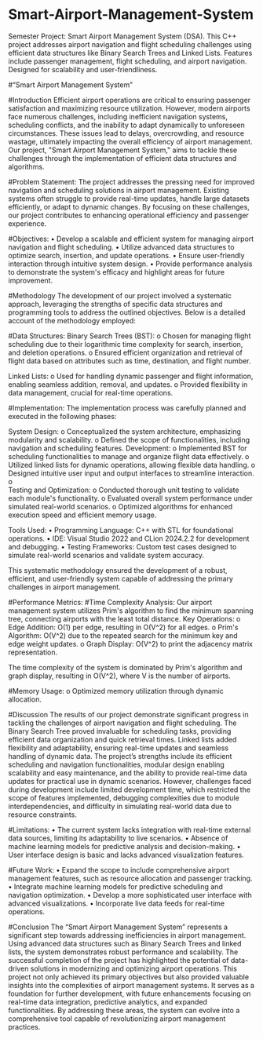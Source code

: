 # Smart-Airport-Management-System
Semester Project: Smart Airport Management System (DSA). This C++ project addresses airport navigation and flight scheduling challenges using efficient data structures like Binary Search Trees and Linked Lists. Features include passenger management, flight scheduling, and airport navigation. Designed for scalability and user-friendliness.


#“Smart Airport Management System”


#Introduction
Efficient airport operations are critical to ensuring passenger satisfaction and maximizing resource utilization. However, modern airports face numerous challenges, including inefficient navigation systems, scheduling conflicts, and the inability to adapt dynamically to unforeseen circumstances. These issues lead to delays, overcrowding, and resource wastage, ultimately impacting the overall efficiency of airport management. Our project, "Smart Airport Management System," aims to tackle these challenges through the implementation of efficient data structures and algorithms.
 

#Problem Statement: 
The project addresses the pressing need for improved navigation and scheduling solutions in airport management. Existing systems often struggle to provide real-time updates, handle large datasets efficiently, or adapt to dynamic changes. By focusing on these challenges, our project contributes to enhancing operational efficiency and passenger experience.

 

#Objectives:
•	Develop a scalable and efficient system for managing airport navigation and flight scheduling.
•	Utilize advanced data structures to optimize search, insertion, and update operations.
•	Ensure user-friendly interaction through intuitive system design.
•	Provide performance analysis to demonstrate the system's efficacy and highlight areas for future improvement.

#Methodology
The development of our project involved a systematic approach, leveraging the strengths of specific data structures and programming tools to address the outlined objectives. Below is a detailed account of the methodology employed:

#Data Structures:
Binary Search Trees (BST):
o	Chosen for managing flight scheduling due to their logarithmic time complexity for search, insertion, and deletion operations.
o	Ensured efficient organization and retrieval of flight data based on attributes such as time, destination, and flight number.

Linked Lists:
o	Used for handling dynamic passenger and flight information, enabling seamless addition, removal, and updates.
o	Provided flexibility in data management, crucial for real-time operations.

#Implementation:
The implementation process was carefully planned and executed in the following phases:

System Design:
o	Conceptualized the system architecture, emphasizing modularity and scalability.
o	Defined the scope of functionalities, including navigation and scheduling features.
Development:
o	Implemented BST for scheduling functionalities to manage and organize flight data effectively.
o	Utilized linked lists for dynamic operations, allowing flexible data handling.
o	Designed intuitive user input and output interfaces to streamline interaction.
o	
Testing and Optimization:
o	Conducted thorough unit testing to validate each module's functionality.
o	Evaluated overall system performance under simulated real-world scenarios.
o	Optimized algorithms for enhanced execution speed and efficient memory usage.

Tools Used:
•	Programming Language: C++ with STL for foundational operations.
•	IDE: Visual Studio 2022 and CLion 2024.2.2 for development and debugging.
•	Testing Frameworks: Custom test cases designed to simulate real-world scenarios and validate system accuracy.

This systematic methodology ensured the development of a robust, efficient, and user-friendly system capable of addressing the primary challenges in airport management.


#Performance Metrics:
  #Time Complexity Analysis: 
Our airport management system utilizes Prim's algorithm to find the minimum spanning tree, connecting airports with the least total distance.
Key Operations:
o	Edge Addition: O(1) per edge, resulting in O(V^2) for all edges.
o	Prim's Algorithm: O(V^2) due to the repeated search for the minimum key and edge weight updates.
o	Graph Display: O(V^2) to print the adjacency matrix representation.

The time complexity of the system is dominated by Prim's algorithm and graph display, resulting in O(V^2), where V is the number of airports.

  #Memory Usage: 
o	Optimized memory utilization through dynamic allocation.

#Discussion
The results of our project demonstrate significant progress in tackling the challenges of airport navigation and flight scheduling. The Binary Search Tree proved invaluable for scheduling tasks, providing efficient data organization and quick retrieval times. Linked lists added flexibility and adaptability, ensuring real-time updates and seamless handling of dynamic data.
The project’s strengths include its efficient scheduling and navigation functionalities, modular design enabling scalability and easy maintenance, and the ability to provide real-time data updates for practical use in dynamic scenarios. However, challenges faced during development include limited development time, which restricted the scope of features implemented, debugging complexities due to module interdependencies, and difficulty in simulating real-world data due to resource constraints.

#Limitations:
•	The current system lacks integration with real-time external data sources, limiting its adaptability to live scenarios.
•	Absence of machine learning models for predictive analysis and decision-making.
•	User interface design is basic and lacks advanced visualization features.

#Future Work:
•	Expand the scope to include comprehensive airport management features, such as resource allocation and passenger tracking.
•	Integrate machine learning models for predictive scheduling and navigation optimization.
•	Develop a more sophisticated user interface with advanced visualizations.
•	Incorporate live data feeds for real-time operations.

#Conclusion
The “Smart Airport Management System” represents a significant step towards addressing inefficiencies in airport management. Using advanced data structures such as Binary Search Trees and linked lists, the system demonstrates robust performance and scalability. The successful completion of the project has highlighted the potential of data-driven solutions in modernizing and optimizing airport operations. This project not only achieved its primary objectives but also provided valuable insights into the complexities of airport management systems. It serves as a foundation for further development, with future enhancements focusing on real-time data integration, predictive analytics, and expanded functionalities. By addressing these areas, the system can evolve into a comprehensive tool capable of revolutionizing airport management practices.
